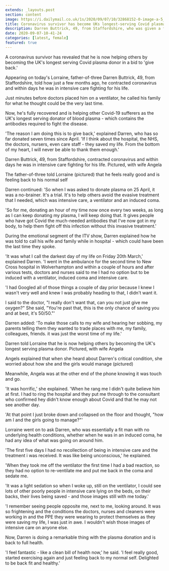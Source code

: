 ```yaml
---
extends: _layouts.post
section: content
image: https://i.dailymail.co.uk/1s/2020/09/07/10/32868152-0-image-a-5_1599469237032.jpg 
title: Coronavirus survivor has become UKs longest-serving Covid plasma donor 
description: Darren Buttrick, 49, from Staffordshire, who was given a fifty per cent chance of surviving coronavirus back in March, appeared on Lorraine today. 
date: 2020-09-07-10-41-24 
categories: [latest, female] 
featured: true 
--- 
```

A coronavirus survivor has revealed that he is now helping others by becoming the UK's longest serving Covid plasma donor in a bid to 'give back.'

Appearing on today's Lorraine, father-of-three Darren Buttrick, 49, from Staffordshire, told how just a few months ago, he contracted coronavirus and within days he was in intensive care fighting for his life. 

Just minutes before doctors placed him on a ventilator, he called his family for what he thought could be the very last time. 

Now, he's fully recovered and is helping other Covid-19 sufferers as the UK's longest serving donator of blood plasma - which contains the antibodies required to fight the disease.

'The reason I am doing this is to give back,' explained Darren, who has so far donated seven times since April. 'If I think about the hospital, the NHS, the doctors, nursers, even care staff - they saved my life. From the bottom of my heart, I will never be able to thank them enough.'

Darren Buttrick, 49, from Staffordshire, contracted coronavirus and within days he was in intensive care fighting for his life. Pictured, with wife Angela

The father-of-three told Lorraine (pictured) that he feels really good and is feeling back to his normal self

Darren continued: 'So when I was asked to donate plasma on 25 April, it was a no-brainer. It's a trial. It's to help others avoid the evasive treatment that I needed, which was intensive care, a ventilator and an induced coma. 

 'So for me, donating an hour of my time now once every two weeks, as long as I can keep donating my plasma, I will keep doing that. It gives people who have got Covid the much-needed antibodies that I've now got in my body, to help them fight off this infection without this invasive treatment.' 

During the emotional segment of the ITV show, Darren explained how he was told to call his wife and family while in hospital - which could have been the last time they spoke.

'It was what I call the darkest day of my life on Friday 20th March,' explained Darren. 'I went in the ambulance for the second time to New Cross hospital in Wolverhampton and within a couple of hours and after various tests, doctors and nurses said to me I had no option but to be induced with a ventilator, induced coma and intensive care.

'I had Googled all of those things a couple of day prior because I knew I wasn't very well and knew I was probably heading to that, I didn't want it. 

I said to the doctor, "I really don't want that, can you not just give me oxygen?" She said, "You're past that, this is the only chance of saving you and at best, it's 50/50."'

Darren added: 'To make those calls to my wife and hearing her sobbing, my parents telling them they wanted to trade places with me, my family, colleagues, friends. it was just the worst time of my life.'

Darren told Lorraine that he is now helping others by becoming the UK's longest serving plasma donor. Pictured, with wife Angela

Angels explained that when she heard about Darren's critical condition, she worried about how she and the girls would manage (pictured)

Meanwhile, Angela was at the other end of the phone knowing it was touch and go.

'It was horrific,' she explained. 'When he rang me I didn't quite believe him at first. I had to ring the hospital and they put me through to the consultant who confirmed hey didn't know enough about Covid and that he may not see another day. 

'At that point I just broke down and collapsed on the floor and thought, "how am I and the girls going to manage?"' 

Lorraine went on to ask Darren, who was essentially a fit man with no underlying health conditions, whether when he was in an induced coma, he had any idea of what was going on around him.

'The first five days I had no recollection of being in intensive care and the treatment i was received. It was like being unconscious,' he explained.

'When they took me off the ventilator the first time I had a bad reaction, so they had no option to re-ventilate me and put me back in the coma and sedate me. 

'It was a light sedation so when I woke up, still on the ventilator, I could see lots of other poorly people in intensive care lying on the beds, on their backs, their lives being saved - and those images still with me today.'

'I remember seeing people opposite me, next to me, looking around. It was so frightening and the conditions the doctors, nurses and cleaners were working in and the PPE they were wearing to protect themselves as they were saving my life, I was just in awe. I wouldn't wish those images of intensive care on anyone else. 

Now, Darren is doing a remarkable thing with the plasma donation and is back to full health. 

'I feel fantastic - like a clean bill of health now,' he said. 'I feel really good, started exercising again and just feeling back to my normal self. Delighted to be back fit and healthy.' 

